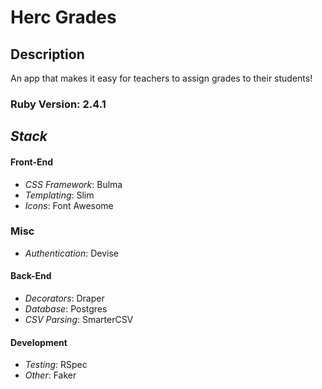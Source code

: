 # __Herc Grades__
## __Description__
An app that makes it easy for teachers to assign grades to their students!

### Ruby Version: 2.4.1

## _Stack_
<!-- * _Views_: React -->
#### __Front-End__
* _CSS Framework_: Bulma
* _Templating_: Slim
* _Icons_: Font Awesome

### __Misc__
* _Authentication_: Devise

#### __Back-End__
* _Decorators_: Draper
* _Database_: Postgres
* _CSV Parsing_: SmarterCSV

#### Development
* _Testing_: RSpec
* _Other_: Faker


<!-- This README would normally document whatever steps are necessary to get the
application up and running.

* Ruby version

* System dependencies

* Configuration

* Database creation

* Database initialization

* How to run the test suite

* Services (job queues, cache servers, search engines, etc.)

* Deployment instructions

* ... -->
